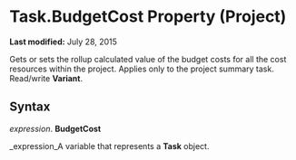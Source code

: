 
# Task.BudgetCost Property (Project)

 **Last modified:** July 28, 2015

 Gets or sets the rollup calculated value of the budget costs for all the cost resources within the project. Applies only to the project summary task. Read/write **Variant**.

## Syntax

 _expression_. **BudgetCost**

 _expression_A variable that represents a  **Task** object.


